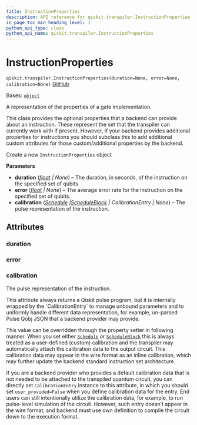 ```yaml
---
title: InstructionProperties
description: API reference for qiskit.transpiler.InstructionProperties
in_page_toc_min_heading_level: 1
python_api_type: class
python_api_name: qiskit.transpiler.InstructionProperties
---
```


# InstructionProperties

<span id="qiskit.transpiler.InstructionProperties" />

`qiskit.transpiler.InstructionProperties(duration=None, error=None, calibration=None)` [GitHub](https://github.com/qiskit/qiskit/tree/main/qiskit/transpiler/target.py "view source code")

Bases: [`object`](https://docs.python.org/3/library/functions.html#object "(in Python v3.12)")

A representation of the properties of a gate implementation.

This class provides the optional properties that a backend can provide about an instruction. These represent the set that the transpiler can currently work with if present. However, if your backend provides additional properties for instructions you should subclass this to add additional custom attributes for those custom/additional properties by the backend.

Create a new `InstructionProperties` object

**Parameters**

*   **duration** ([*float*](https://docs.python.org/3/library/functions.html#float "(in Python v3.12)") *| None*) – The duration, in seconds, of the instruction on the specified set of qubits
*   **error** ([*float*](https://docs.python.org/3/library/functions.html#float "(in Python v3.12)") *| None*) – The average error rate for the instruction on the specified set of qubits.
*   **calibration** ([*Schedule*](qiskit.pulse.Schedule "qiskit.pulse.Schedule")  *|*[*ScheduleBlock*](qiskit.pulse.ScheduleBlock "qiskit.pulse.ScheduleBlock") *| CalibrationEntry | None*) – The pulse representation of the instruction.

## Attributes

<span id="qiskit.transpiler.InstructionProperties.duration" />

### duration

<span id="qiskit.transpiler.InstructionProperties.error" />

### error

<span id="qiskit.transpiler.InstructionProperties.calibration" />

### calibration

The pulse representation of the instruction.

<Admonition title="Note" type="note">
  This attribute always returns a Qiskit pulse program, but it is internally wrapped by the `CalibrationEntry` to manage unbound parameters and to uniformly handle different data representation, for example, un-parsed Pulse Qobj JSON that a backend provider may provide.

  This value can be overridden through the property setter in following manner. When you set either [`Schedule`](qiskit.pulse.Schedule "qiskit.pulse.Schedule") or [`ScheduleBlock`](qiskit.pulse.ScheduleBlock "qiskit.pulse.ScheduleBlock") this is always treated as a user-defined (custom) calibration and the transpiler may automatically attach the calibration data to the output circuit. This calibration data may appear in the wire format as an inline calibration, which may further update the backend standard instruction set architecture.

  If you are a backend provider who provides a default calibration data that is not needed to be attached to the transpiled quantum circuit, you can directly set `CalibrationEntry` instance to this attribute, in which you should set `user_provided=False` when you define calibration data for the entry. End users can still intentionally utilize the calibration data, for example, to run pulse-level simulation of the circuit. However, such entry doesn’t appear in the wire format, and backend must use own definition to compile the circuit down to the execution format.
</Admonition>

